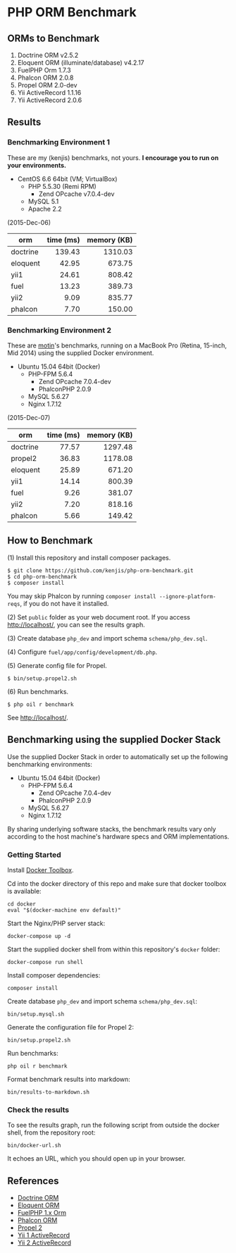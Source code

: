 # PHP ORM Benchmark

## ORMs to Benchmark

1. Doctrine ORM v2.5.2
1. Eloquent ORM (illuminate/database) v4.2.17
1. FuelPHP Orm 1.7.3
1. Phalcon ORM 2.0.8
1. Propel ORM 2.0-dev
1. Yii ActiveRecord 1.1.16
1. Yii ActiveRecord 2.0.6

## Results

### Benchmarking Environment 1

These are my (kenjis) benchmarks, not yours. **I encourage you to run on your environments.**

* CentOS 6.6 64bit (VM; VirtualBox)
  * PHP 5.5.30 (Remi RPM)
    * Zend OPcache v7.0.4-dev
  * MySQL 5.1
  * Apache 2.2

(2015-Dec-06)

|orm                |time (ms)|memory (KB) |
|-------------------|--------:|-----------:|
|doctrine           |   139.43|     1310.03|
|eloquent           |    42.95|      673.75|
|yii1               |    24.61|      808.42|
|fuel               |    13.23|      389.73|
|yii2               |     9.09|      835.77|
|phalcon            |     7.70|      150.00|

### Benchmarking Environment 2

These are [motin](https://github.com/motin)'s benchmarks, running on a MacBook Pro (Retina, 15-inch, Mid 2014) using the supplied Docker environment.

* Ubuntu 15.04 64bit (Docker)
  * PHP-FPM 5.6.4
    * Zend OPcache 7.0.4-dev
    * PhalconPHP 2.0.9
  * MySQL 5.6.27
  * Nginx 1.7.12

(2015-Dec-07)

|orm                |time (ms)|memory (KB) |
|-------------------|--------:|-----------:|
|doctrine           |    77.57|     1297.48|
|propel2            |    36.83|     1178.08|
|eloquent           |    25.89|      671.20|
|yii1               |    14.14|      800.39|
|fuel               |     9.26|      381.07|
|yii2               |     7.20|      818.16|
|phalcon            |     5.66|      149.42|

## How to Benchmark

(1) Install this repository and install composer packages.

~~~
$ git clone https://github.com/kenjis/php-orm-benchmark.git
$ cd php-orm-benchmark
$ composer install
~~~

You may skip Phalcon by running `composer install --ignore-platform-reqs`, if you do not have it installed.

(2) Set `public` folder as your web document root. If you access <http://localhost/>, you can see the results graph.

(3) Create database `php_dev` and import schema `schema/php_dev.sql`.

(4) Configure `fuel/app/config/development/db.php`.

(5) Generate config file for Propel.

~~~
$ bin/setup.propel2.sh
~~~

(6) Run benchmarks.

~~~
$ php oil r benchmark
~~~

See <http://localhost/>.

## Benchmarking using the supplied Docker Stack

Use the supplied Docker Stack in order to automatically set up the following benchmarking environments:

* Ubuntu 15.04 64bit (Docker)
  * PHP-FPM 5.6.4
    * Zend OPcache 7.0.4-dev
    * PhalconPHP 2.0.9
  * MySQL 5.6.27
  * Nginx 1.7.12

By sharing underlying software stacks, the benchmark results vary only according to the host machine's hardware specs and ORM implementations.

### Getting Started

Install [Docker Toolbox](https://www.docker.com/docker-toolbox).

Cd into the docker directory of this repo and make sure that docker toolbox is available:
~~~
cd docker
eval "$(docker-machine env default)"
~~~

Start the Nginx/PHP server stack:
~~~
docker-compose up -d
~~~

Start the supplied docker shell from within this repository's `docker` folder:
~~~
docker-compose run shell
~~~

Install composer dependencies:
~~~
composer install
~~~

Create database `php_dev` and import schema `schema/php_dev.sql`:
~~~
bin/setup.mysql.sh
~~~

Generate the configuration file for Propel 2:
~~~
bin/setup.propel2.sh
~~~

Run benchmarks:
~~~
php oil r benchmark
~~~

Format benchmark results into markdown:
~~~
bin/results-to-markdown.sh
~~~

### Check the results

To see the results graph, run the following script from outside the docker shell, from the repository root:

~~~
bin/docker-url.sh
~~~

It echoes an URL, which you should open up in your browser.

## References

* [Doctrine ORM](http://www.doctrine-project.org/projects/orm.html)
* [Eloquent ORM](https://github.com/illuminate/database)
* [FuelPHP 1.x Orm](http://fuelphp.com/docs/packages/orm/intro.html)
* [Phalcon ORM](http://docs.phalconphp.com/en/latest/reference/models.html)
* [Propel 2](http://propelorm.org/)
* [Yii 1 ActiveRecord](http://www.yiiframework.com/doc/guide/1.1/en/database.ar)
* [Yii 2 ActiveRecord](http://www.yiiframework.com/doc-2.0/guide-db-active-record.html)
